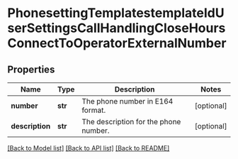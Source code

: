 # PhonesettingTemplatestemplateIdUserSettingsCallHandlingCloseHoursConnectToOperatorExternalNumber

## Properties
Name | Type | Description | Notes
------------ | ------------- | ------------- | -------------
**number** | **str** | The phone number in E164 format. | [optional] 
**description** | **str** | The description for the phone number. | [optional] 

[[Back to Model list]](../README.md#documentation-for-models) [[Back to API list]](../README.md#documentation-for-api-endpoints) [[Back to README]](../README.md)

